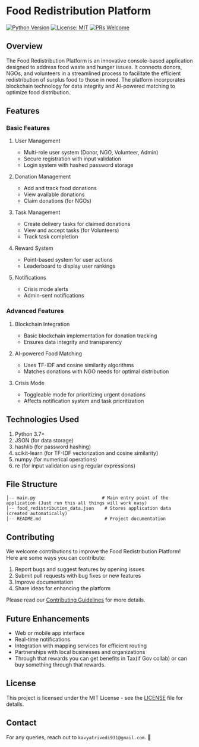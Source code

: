 # Food Redistribution Platform

[![Python Version](https://img.shields.io/badge/python-3.7%2B-blue.svg)](https://www.python.org/downloads/)
[![License: MIT](https://img.shields.io/badge/License-MIT-yellow.svg)](https://opensource.org/licenses/MIT)
[![PRs Welcome](https://img.shields.io/badge/PRs-welcome-brightgreen.svg?style=flat-square)](http://makeapullrequest.com)

## Overview
The Food Redistribution Platform is an innovative console-based application designed to address food waste and hunger issues. It connects donors, NGOs, and volunteers in a streamlined process to facilitate the efficient redistribution of surplus food to those in need. The platform incorporates blockchain technology for data integrity and AI-powered matching to optimize food distribution.

## Features

### Basic Features

1. User Management
   - Multi-role user system (Donor, NGO, Volunteer, Admin)
   - Secure registration with input validation
   - Login system with hashed password storage

2. Donation Management
   - Add and track food donations
   - View available donations
   - Claim donations (for NGOs)

3. Task Management
   - Create delivery tasks for claimed donations
   - View and accept tasks (for Volunteers)
   - Track task completion

4. Reward System
   - Point-based system for user actions
   - Leaderboard to display user rankings

5. Notifications
   - Crisis mode alerts
   - Admin-sent notifications

### Advanced Features

1. Blockchain Integration
   - Basic blockchain implementation for donation tracking
   - Ensures data integrity and transparency

2. AI-powered Food Matching
   - Uses TF-IDF and cosine similarity algorithms
   - Matches donations with NGO needs for optimal distribution

3. Crisis Mode
   - Toggleable mode for prioritizing urgent donations
   - Affects notification system and task prioritization

## Technologies Used

1. Python 3.7+
2. JSON (for data storage)
3. hashlib (for password hashing)
4. scikit-learn (for TF-IDF vectorization and cosine similarity)
5. numpy (for numerical operations)
6. re (for input validation using regular expressions)


## File Structure
```
│-- main.py                         # Main entry point of the application (Just run this all things will work easy)
│-- food_redistribution_data.json    # Stores application data (created automatically)
│-- README.md                        # Project documentation

```


## Contributing

We welcome contributions to improve the Food Redistribution Platform! Here are some ways you can contribute:

1. Report bugs and suggest features by opening issues
2. Submit pull requests with bug fixes or new features
3. Improve documentation
4. Share ideas for enhancing the platform

Please read our [Contributing Guidelines](CONTRIBUTING.md) for more details.

## Future Enhancements

- Web or mobile app interface
- Real-time notifications
- Integration with mapping services for efficient routing
- Partnerships with local businesses and organizations
- Through that rewards you can get benefits in Tax(if Gov collab) or can buy something through that rewards.

## License

This project is licensed under the MIT License - see the [LICENSE](LICENSE) file for details.

## Contact
For any queries, reach out to `kavyatrivedi931@gmail.com`. 🚀
